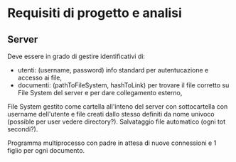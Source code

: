 # Requisiti di progetto e analisi

## Server
Deve essere in grado di gestire identificativi di:
- utenti: (username, password) info standard per autentucazione e accesso ai file, 
- documenti: (pathToFileSystem, hashToLink) per trovare il file corretto su File System del server e per dare collegamento esterno,

File System gestito come cartella all'inteno del server con sottocartella con username dell'utente e file creati dallo stesso definiti da nome univoco (possible per user vedere directory?).
Salvataggio file automatico (ogni tot secondi?).

Programma multiprocesso con padre in attesa di nuove connessioni e 1 figlio per ogni documento.

 